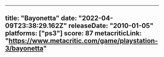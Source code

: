 
---
title: "Bayonetta"
date: "2022-04-09T23:38:29.162Z"
releaseDate: "2010-01-05"
platforms: ["ps3"]
score: 87
metacriticLink: "https://www.metacritic.com/game/playstation-3/bayonetta"
---
